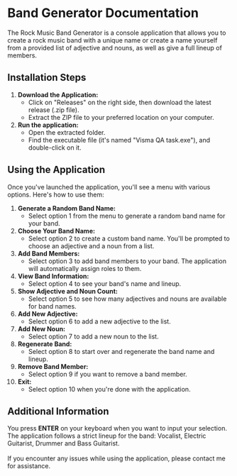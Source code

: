 # Band Generator Documentation
The Rock Music Band Generator is a console application that allows you to create a rock music band with a unique name or create a name yourself from a provided list of adjective and nouns, as well as give a full lineup of members.

## Installation Steps
1. **Download the Application:**
   - Click on "Releases" on the right side, then download the latest release (.zip file).
    - Extract the ZIP file to your preferred location on your computer.
2. **Run the application:**
    - Open the extracted folder.
    - Find the executable file (it's named "Visma QA task.exe"), and double-click on it.
## Using the Application
Once you've launched the application, you'll see a menu with various options. Here's how to use them:

1. **Generate a Random Band Name:**
   - Select option 1 from the menu to generate a random band name for your band.
2. **Choose Your Band Name:**
   - Select option 2 to create a custom band name. You'll be prompted to choose an adjective and a noun from a list.
3. **Add Band Members:**
   - Select option 3 to add band members to your band. The application will automatically assign roles to them.
4. **View Band Information:**
   - Select option 4 to see your band's name and lineup.
5. **Show Adjective and Noun Count:**
   - Select option 5 to see how many adjectives and nouns are available for band names.
6. **Add New Adjective:**
   - Select option 6 to add a new adjective to the list.
7. **Add New Noun:**
   - Select option 7 to add a new noun to the list.
8. **Regenerate Band:**
   - Select option 8 to start over and regenerate the band name and lineup.
9. **Remove Band Member:**
   - Select option 9 if you want to remove a band member.
10. **Exit:**
    - Select option 10 when you're done with the application.
## Additional Information
You press **ENTER** on your keyboard when you want to input your selection.<br>
The application follows a strict lineup for the band: Vocalist, Electric Guitarist, Drummer and Bass Guitarist.<br><br>
If you encounter any issues while using the application, please contact me for assistance.

